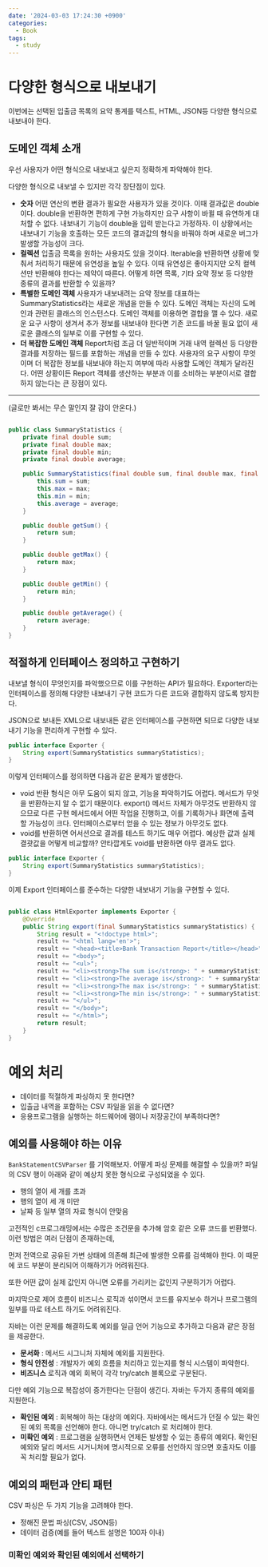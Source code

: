 ```yaml
---
date: '2024-03-03 17:24:30 +0900'
categories:
  - Book
tags:
  - study
---
```


# 다양한 형식으로 내보내기

이번에는 선택된 입출금 목록의 요약 통계를 텍스트, HTML, JSON등 다양한 형식으로 내보내야 한다. 

## 도메인 객체 소개

우선 사용자가 어떤 형식으로 내보내고 싶은지 정확하게 파악해야 한다. 

다양한 형식으로 내보낼 수 있지만 각각 장단점이 있다. 

- **숫자** 
어떤 연산의 변환 결과가 필요한 사용자가 있을 것이다. 이때 결과값은 double이다. 
double을 반환하면 편하게 구현 가능하지만 요구 사항이 바뀔 때 유연하게 대처할 수 없다. 내보내기 기능이 double을 입력 받는다고 가정하자. 이 상황에서는 내보내기 기능을 호출하는 모든 코드의 결과값의 형식을 바꿔야 하며 새로운 버그가 발생할 가능성이 크다.
- **컬렉션**
입출금 목록을 원하는 사용자도 있을 것이다.  Iterable을 반환하면 상황에 맞춰서 처리하기 때문에 유연성을 높일 수 있다. 이때 유연성은 좋아지지만 오직 컬렉션만 반환해야 한다는 제약이 따른다. 어떻게 하면 목록, 기타 요약 정보 등 다양한 종류의 결과를 반환할 수 있을까?
- **특별한 도메인 객체**
사용자가 내보내려는 요약 정보를 대표하는 SummaryStatistics라는 새로운 개념을 만들 수 있다. 
도메인 객체는 자신의 도메인과 관련된 클래스의 인스턴스다. 도메인 객체를 이용하면 결합을 깰 수 있다. 새로운 요구 사항이 생겨서  추가 정보를 내보내야 한다면 기존 코드를 바꿀 필요 없이 새로운 클래스의 일부로 이를 구현할 수 있다.
- **더 복잡한 도메인 객체**
Report처럼 조금 더 일반적이며 거래 내역 컬렉션 등 다양한 결과를 저장하는 필드를 포함하는 개념을 만들 수 있다. 사용자의 요구 사항이 무엇이며 더 복잡한 정보를 내보내야 하는지 여부에 따라 사용할 도메인 객체가 달라진다. 어떤 상황이든 Report 객체를 생산하는 부분과 이를 소비하는 부분이서로 결합하지 않는다는 큰 장점이 있다.

---

(글로만 봐서는 무슨 말인지 잘 감이 안온다.)

```java

public class SummaryStatistics {
    private final double sum;
    private final double max;
    private final double min;
    private final double average;

    public SummaryStatistics(final double sum, final double max, final double min, final double average) {
        this.sum = sum;
        this.max = max;
        this.min = min;
        this.average = average;
    }

    public double getSum() {
        return sum;
    }

    public double getMax() {
        return max;
    }

    public double getMin() {
        return min;
    }

    public double getAverage() {
        return average;
    }
}
```

## 적절하게 인터페이스 정의하고 구현하기

내보낼 형식이 무엇인지를 파악했으므로 이를 구현하는 API가 필요하다. Exporter라는 인터페이스를 정의해 다양한 내보내기 구현 코드가 다른 코드와 결합하지 않도록 방지한다. 

JSON으로 보내든 XML으로 내보내든 같은 인터페이스를 구현하면 되므로 다양한 내보내기 기능을 편리하게 구현할 수 있다. 

```java
public interface Exporter {
    String export(SummaryStatistics summaryStatistics);
}
```

이렇게 인터페이스를 정의하면 다음과 같은 문제가 발생한다. 

- void 반환 형식은 아무 도움이 되지 않고, 기능을 파악하기도 어렵다. 메서드가 무엇을 반환하는지 알 수 없기 때문이다. export() 메서드 자체가 아무것도 반환하지 않으므로 다른 구현 메서드에서 어떤 작업을 진행하고, 이를 기록하거나 화면에 출력할 가능성이 크다. 인터페이스로부터 얻을 수 있는 정보가 아무것도 없다.
- void를 반환하면 어서션으로 결과를 테스트 하기도 매우 어렵다. 예상한 값과 실제 결괏값을 어떻게 비교할까? 안타깝게도 void를 반환하면 아무 결과도 없다.

```java
public interface Exporter {
    String export(SummaryStatistics summaryStatistics);
}
```

이제 Export 인터페이스를 준수하는 다양한 내보내기 기능을 구현할 수 있다. 

```java

public class HtmlExporter implements Exporter {
    @Override
    public String export(final SummaryStatistics summaryStatistics) {
        String result = "<!doctype html>";
        result += "<html lang='en'>";
        result += "<head><title>Bank Transaction Report</title></head>";
        result += "<body>";
        result += "<ul>";
        result += "<li><strong>The sum is</strong>: " + summaryStatistics.getSum() + "</li>";
        result += "<li><strong>The average is</strong>: " + summaryStatistics.getAverage() + "</li>";
        result += "<li><strong>The max is</strong>: " + summaryStatistics.getMax() + "</li>";
        result += "<li><strong>The min is</strong>: " + summaryStatistics.getMin() + "</li>";
        result += "</ul>";
        result += "</body>";
        result += "</html>";
        return result;
    }
}
```

# 예외 처리

- 데이터를 적절하게 파싱하지 못 한다면?
- 입출금 내역을 포함하는 CSV 파일을 읽을 수 없다면?
- 응용프로그램을 실행하는 하드웨어에 램이나 저장공간이 부족하다면?

## 예외를 사용해야 하는 이유

`BankStatementCSVParser`  를 기억해보자. 어떻게 파싱 문제를 해결할 수 있을까? 파일의 CSV 행이 아래와 같이 예상치 못한 형식으로 구성되었을 수 있다. 

- 행의 열이 세 개를 초과
- 행의 열이 세 개 미만
- 날짜 등 일부 열의 자료 형식이 안맞음

고전적인 c프로그래밍에서는 수많은 조건문을 추가해 암호 같은 오류 코드를 반환했다. 이런 방법은 여러 단점이 존재하는데,

먼저 전역으로 공유된 가변 상태에 의존해 최근에 발생한 오류를 검색해야 한다. 이 때문에 코드 부분이 분리되어 이해하기가 어려워진다. 

또한 어떤 값이 실제 값인지 아니면 오류를 가리키는 값인지 구분하기가 어렵다. 

마지막으로 제어 흐름이 비즈니스 로직과 섞이면서 코드를 유지보수 하거나 프로그램의 일부를 따로 테스트 하기도 어려워진다. 

자바는 이런 문제를 해결하도록 예외를 일급 언어 기능으로 추가하고 다음과 같은 장점을 제공한다. 

- **문서화** : 메서드 시그니처 자체에 예외를 지원한다.
- **형식 안전성** : 개발자가 예외 흐름을 처리하고 있는지를 형식 시스템이 파악한다.
- **비즈니스** 로직과 예외 회복이 각각 try/catch 블록으로 구분된다.

다만 예외 기능으로 복잡성이 증가한다는 단점이 생긴다. 자바는 두가지 종류의 예외를 지원한다. 

- **확인된 예외** : 회복해야 하는 대상의 예외다. 자바에서는 메서드가 던질 수 있는 확인된 예외 목록을 선언해야 한다. 아니면 try/catch 로 처리해야 한다.
- **미확인 예외** : 프로그램을 실행하면서 언제든 발생할 수 있는 종류의 예외다. 확인된 예외와 달리 메서드 시거니처에 명시적으로 오류를 선언하지 않으면 호출자도 이를 꼭 처리할 필요가 없다.

## 예외의 패턴과 안티 패턴

CSV 파싱은 두 가지 기능을 고려해야 한다. 

- 정해진 문법 파싱(CSV, JSON등)
- 데이터 검증(예를 들어 텍스트 설명은 100자 이내)

### 미확인 예외와 확인된 예외에서 선택하기